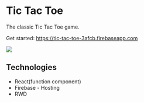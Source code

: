 # Tic Tac Toe

The classic Tic Tac Toe game.

Get started: https://tic-tac-toe-3afcb.firebaseapp.com

![](https://i.imgur.com/QRmKlRR.png)

## Technologies

- React(function component)
- Firebase - Hosting
- RWD
